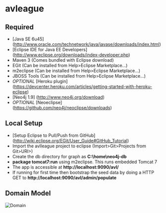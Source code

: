 avleague
========

Required
--------
* [Java SE 6u45] (http://www.oracle.com/technetwork/java/javase/downloads/index.html)
* [Eclipse IDE for Java EE Developers] (http://www.eclipse.org/downloads/index-developer.php)
* Maven 3 (Comes bundled with Eclipse download)
* EGit (Can be installed from Help>Eclipse Marketplace...)
* m2eclipse (Can be installed from Help>Eclipse Marketplace...)
* JBOSS Tools (Can be installed from Help>Eclipse Marketplace...)
* _OPTIONAL_ [Heroku plugin] (https://devcenter.heroku.com/articles/getting-started-with-heroku-eclipse)
* [Neo4j 1.9] (http://www.neo4j.org/download)
* _OPTIONAL_ [Neoeclipse] (https://github.com/neo4j/neoclipse/downloads)

Local Setup
-----------
* [Setup Eclipse to Pull/Push from GitHub] (http://wiki.eclipse.org/EGit/User_Guide#GitHub_Tutorial)
* Import the avlleague project to eclipse (Import>Git>Projects from Git>URI>) 
* Create the db directory for graph as **C:\home\neo4j-db**
* **package tomcat7:run** using m2eclipse. This runs embedded Tomcat 7
* The app is accessible at **http://localhost:9090/avl/**
* If running for first time then bootstrap the seed data by doing a HTTP GET to **http://localhost:9090/avl/admin/populate**

Domain Model
------------
![Domain](https://raw.github.com/funpluscharity/avleague/master/avleague/src/test/resources/domain-model.jpg)
